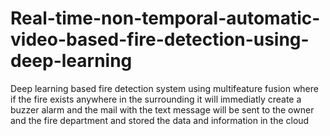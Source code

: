 # Real-time-non-temporal-automatic-video-based-fire-detection-using-deep-learning
Deep learning based fire detection system using multifeature fusion where if the fire exists anywhere in the surrounding it will immediatly create a buzzer alarm and the mail with the text message will be sent to the owner and the fire department and stored the data and information in the cloud
